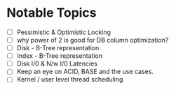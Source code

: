 # Notable Topics

- [ ]  Pessimistic & Optimistic Locking
- [ ]  why power of 2 is good for DB column optimization?
- [ ]  Disk -  B-Tree representation
- [ ]  Index - B-Tree representation
- [ ]  Disk I/0 & N/w I/0 Latencies
- [ ]  Keep an eye on ACID, BASE and the use cases.
- [ ]  Kernel / user level thread scheduling

